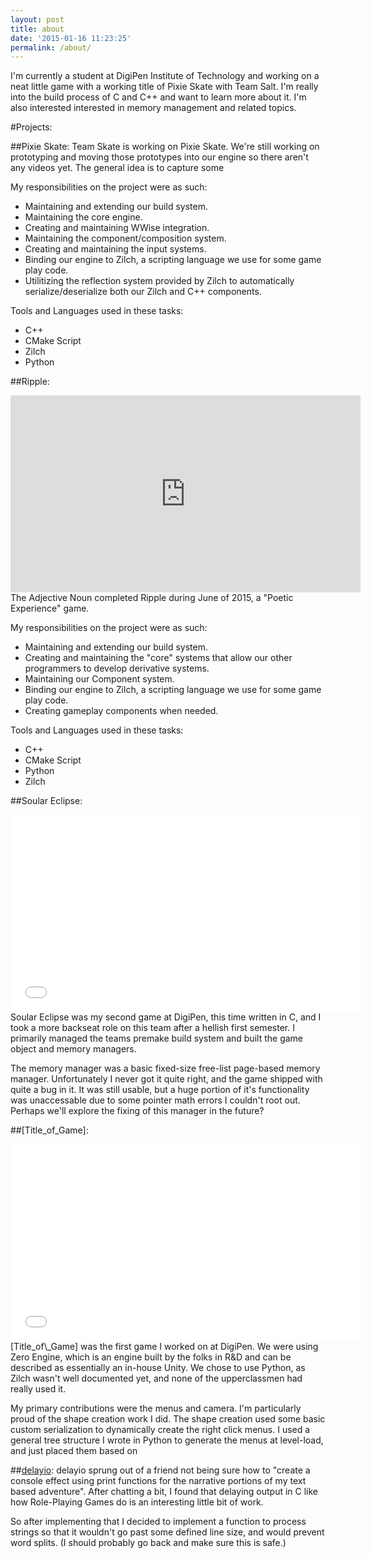 ```yaml
---
layout: post
title: about
date: '2015-01-16 11:23:25'
permalink: /about/
---
```


I'm currently a student at DigiPen Institute of Technology and working on a neat little game with a working title of Pixie Skate with Team Salt. I'm really into the build process of C and C++ and want to learn more about it. I'm also interested interested in memory management and related topics.

#Projects:

##Pixie Skate:
Team Skate is working on Pixie Skate. We're still working on prototyping and moving those prototypes into our engine so there aren't any videos yet. The general idea is to capture some

My responsibilities on the project were as such:
- Maintaining and extending our build system.  
- Maintaining the core engine.
- Creating and maintaining WWise integration.
- Maintaining the component/composition system.
- Creating and maintaining the input systems.
- Binding our engine to Zilch, a scripting language we use for some game play code.  
- Utilitizing the reflection system provided by Zilch to automatically serialize/deserialize both our Zilch and C++ components.

Tools and Languages used in these tasks:
- C++  
- CMake Script  
- Zilch  
- Python  

##Ripple:
<iframe width="560" height="315" src="https://www.youtube.com/embed/gUoXGoufYhE" frameborder="0" allowfullscreen></iframe>
The Adjective Noun completed Ripple during June of 2015, a "Poetic Experience" game.

My responsibilities on the project were as such:
- Maintaining and extending our build system.  
- Creating and maintaining the "core" systems that allow our other programmers to develop derivative systems.  
- Maintaining our Component system.  
- Binding our engine to Zilch, a scripting language we use for some game play code.  
- Creating gameplay components when needed.  

Tools and Languages used in these tasks:
- C++  
- CMake Script  
- Python  
- Zilch  

##Soular Eclipse:
<iframe width="560" height="315" src="//www.youtube.com/embed/A-eomzCX4ic" frameborder="0" allowfullscreen></iframe>
Soular Eclipse was my second game at DigiPen, this time written in C, and I took a more backseat role on this team after a hellish first semester. I primarily managed the teams premake build system and built the game object and memory managers.

The memory manager was a basic fixed-size free-list page-based memory manager. Unfortunately I never got it quite right, and the game shipped with quite a bug in it. It was still usable, but a huge portion of it's functionality was unaccessable due to some pointer math errors I couldn't root out. Perhaps we'll explore the fixing of this manager in the future?

##[Title_of\_Game]:

<iframe width="560" height="315" src="//www.youtube.com/embed/w-jULUaIg7c" frameborder="0" allowfullscreen></iframe>
[Title_of\_Game] was the first game I worked on at DigiPen. We were using Zero Engine, which is an engine built by the folks in R&D and can be described as essentially an in-house Unity. We chose to use Python, as Zilch wasn't well documented yet, and none of the upperclassmen had really used it.

My primary contributions were the menus and camera. I'm particularly proud of the shape creation work I did. The shape creation used some basic custom serialization to dynamically create the right click menus. I used a general tree structure I wrote in Python to generate the menus at level-load, and just placed them based on 

##[delayio](https://github.com/playmer/delayio):
delayio sprung out of a friend not being sure how to "create a console effect using print functions for the narrative portions of my text based adventure". After chatting a bit, I found that delaying output in C like how Role-Playing Games do is an interesting little bit of work. 

So after implementing that I decided to implement a function to process strings so that it wouldn't go past some defined line size, and would prevent word splits. (I should probably go back and make sure this is safe.)
